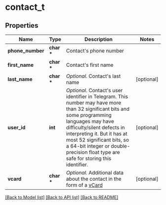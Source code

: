 # contact_t

## Properties
Name | Type | Description | Notes
------------ | ------------- | ------------- | -------------
**phone_number** | **char \*** | Contact&#39;s phone number | 
**first_name** | **char \*** | Contact&#39;s first name | 
**last_name** | **char \*** | *Optional*. Contact&#39;s last name | [optional] 
**user_id** | **int** | *Optional*. Contact&#39;s user identifier in Telegram. This number may have more than 32 significant bits and some programming languages may have difficulty/silent defects in interpreting it. But it has at most 52 significant bits, so a 64-bit integer or double-precision float type are safe for storing this identifier. | [optional] 
**vcard** | **char \*** | *Optional*. Additional data about the contact in the form of a [vCard](https://en.wikipedia.org/wiki/VCard) | [optional] 

[[Back to Model list]](../README.md#documentation-for-models) [[Back to API list]](../README.md#documentation-for-api-endpoints) [[Back to README]](../README.md)


